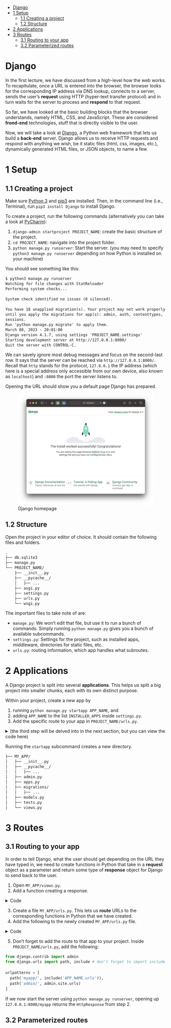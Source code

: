- [Django](#django)
- [1 Setup](#setup)
  - [1.1 Creating a project](#creating-a-project)
  - [1.2 Structure](#structure)
- [2 Applications](#applications)
- [3 Routes](#routes)
  - [3.1 Routing to your app](#routing-to-your-app)
  - [3.2 Parameterized routes](#parameterized-routes)

# Django

In the first lecture, we have discussed from a high-level how the web
works. To recapitulate, once a URL is entered into the browser, the
browser looks for the corresponding IP address via DNS lookup, connects
to a server, sends the user’s **request** using HTTP (hyper-text
transfer protocol) and in turn waits for the server to process and
**respond** to that request.

So far, we have looked at the basic building blocks that the browser
understands, namely HTML, CSS, and JavaScript. These are considered
**frond-end** technologies, stuff that is directly visible to the user.

Now, we will take a look at [Django](https://www.djangoproject.com), a
Python web framework that lets us build a **back-end** server. Django
allows us to receive HTTP requests and respond with anything we wish, be
it static files (html, css, images, etc.), dynamically generated HTML
files, or JSON objects, to name a few.

# 1 Setup

## 1.1 Creating a project

Make sure [Python 3](https://www.python.org/downloads/) and
[pip3](https://pypi.org/project/pip/) are installed. Then, in the
command line (i.e., Terminal), run `pip3 install Django` to install
Django.

To create a project, run the following commands (alternatively you can
take a look at
[PyCharm](https://www.jetbrains.com/help/pycharm/creating-and-running-your-first-django-project.html)):

1.  `django-admin startproject PROJECT_NAME`: create the basic structure
    of the project.
2.  `cd PROJECT_NAME`: navigate into the project folder.
3.  `python manage.py runserver`: Start the server. (you may need to
    specify `python3 manage.py runserver` depending on how Python is
    installed on your machine)

You should see something like this:

    $ python3 manage.py runserver
    Watching for file changes with StatReloader
    Performing system checks...

    System check identified no issues (0 silenced).

    You have 18 unapplied migration(s). Your project may not work properly until you apply the migrations for app(s): admin, auth, contenttypes, sessions.
    Run 'python manage.py migrate' to apply them.
    March 08, 2023 - 20:01:00
    Django version 4.1.7, using settings 'PROJECT_NAME.settings'
    Starting development server at http://127.0.0.1:8000/
    Quit the server with CONTROL-C.

We can savely ignore most debug messages and focus on the second-last
row. It says that the server can be reached via
`http://127.0.0.1:8000/`. Recall that `http` stands for the protocol,
`127.0.0.1` the IP address (which here is a special address only
accessible from our own device, also known as `localhost`) and `:8000`
the port the server listens to.

Opening the URL should show you a default page Django has prepared.

<figure>
<img src="res/django_screenshot.png" alt="Django homepage" />
<figcaption aria-hidden="true">Django homepage</figcaption>
</figure>

## 1.2 Structure

Open the project in your editor of choice. It should contain the
following files and folders.

    .
    ├── db.sqlite3
    ├── manage.py
    └── PROJECT_NAME/
        ├── __init__.py
        ├── __pycache__/
        │   ├── ...
        ├── asgi.py
        ├── settings.py
        ├── urls.py
        └── wsgi.py

The important files to take note of are:

- `manage.py`: We won’t edit that file, but use it to run a bunch of
  commands. Simply running `python manage.py` gives you a bunch of
  available subcommands.
- `settings.py`: Settings for the project, such as installed apps,
  middleware, directories for static files, etc.
- `urls.py`: routing information, which app handles what subroutes.

# 2 Applications

A Django project is split into several **applications**. This helps us
split a big project into smaller chunks, each with its own distinct
purpose.

Within your project, create a new app by

1.  running `python manage.py startapp APP_NAME`, and
2.  adding `APP_NAME` to the list `INSTALLED_APPS` inside `settings.py`.
3.  Add the specific route to your app in `PROJECT_NAME/urls.py`.

<details>
<summary>
(the third step will be delved into in the next section, but you can
view the code here)
</summary>

``` python
from django.contrib import admin
from django.urls import path, include # don't forget to import include

urlpatterns = [
  path('myapp/', include('APP_NAME.urls')),
  path('admin/', admin.site.urls),
]
```

</details>

Running the `startapp` subcommand creates a new directory.

    ├── MY_APP/
    │   ├── __init__.py
    │   ├── __pycache__/
    │   │   ├── ...
    │   ├── admin.py
    │   ├── apps.py
    │   ├── migrations/
    │   │   ├── ...
    │   ├── models.py
    │   ├── tests.py
    │   └── views.py

# 3 Routes

## 3.1 Routing to your app

In order to tell Django, what the user should get depending on the URL
they have typed in, we need to create functions in Python that take in a
**request** object as a parameter and return some type of **response**
object for Django to send back to the user.

1.  Open `MY_APP/views.py`.
2.  Add a function creating a response.

<details>
<summary>
Code
</summary>

``` python
from django.http import HttpResponse

def index(request):
  return HttpResponse('Hello, World')
  
def greet_brian(request):
  return HttpResponse('Hello, Brian')
```

</details>

3.  Create a file `MY_APP/urls.py`. This lets us **route** URLs to the
    corresponding functions in Python that we have created.
4.  Add the following to the newly created `MY_APP/urls.py` file.

<details>
<summary>
Code
</summary>

``` python
from django.urls import path
from . import views

app_name = 'MY_APP'
urlpatterns = [
  path('', views.index, name='index'),
  path('brian/', views.index, name='brian')
]
```

<details>
<summary>
Description
</summary>

The `path` function lets us tell Django, which URL paths are linked to
which Python functions. Upon calling the function, we pass in three
parameters:

1.  the first parameter is the route, or the specific URL, that we want
    to catch,
2.  the second parameter points to the function Django should call once
    the user types in the specific URL,
3.  finally, the third parameter specifies a name that can be accessed
    in templates to link between pages.

Notice that `app_name` is also specified
</details>
</details>

5.  Don’t forget to add the route to that app to your project. Inside
    `PROJECT_NAME/urls.py`, add the following:

``` python
from django.contrib import admin
from django.urls import path, include # don't forget to import include

urlpatterns = [
  path('myapp/', include('APP_NAME.urls')),
  path('admin/', admin.site.urls)
]
```

If we now start the server using `python manage.py runserver`, opening
up `127.0.0.1:8000/myapp` returns the `HttpResponse` from step 2.

## 3.2 Parameterized routes
